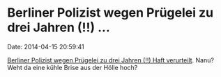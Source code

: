 Berliner Polizist wegen Prügelei zu drei Jahren (!!) \...
=========================================================

Date: 2014-04-15 20:59:41

[Berliner Polizist wegen Prügelei zu drei Jahren (!!) Haft
verurteilt](http://www.tagesspiegel.de/9768788.html). Nanu? Weht da eine
kühle Brise aus der Hölle hoch?
